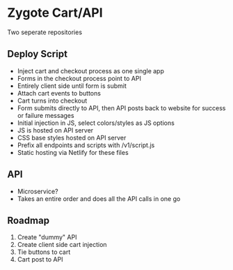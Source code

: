 # Zygote Cart/API

Two seperate repositories

## Deploy Script
- Inject cart and checkout process as one single app
- Forms in the checkout process point to API
- Entirely client side until form is submit
- Attach cart events to buttons
- Cart turns into checkout
- Form submits directly to API, then API posts back to website for success or failure messages
- Initial injection in JS, select colors/styles as JS options
- JS is hosted on API server
- CSS base styles hosted on API server
- Prefix all endpoints and scripts with /v1/script.js
- Static hosting via Netlify for these files

## API
- Microservice?
- Takes an entire order and does all the API calls in one go

## Roadmap
1. Create "dummy" API
2. Create client side cart injection
3. Tie buttons to cart
4. Cart post to API
